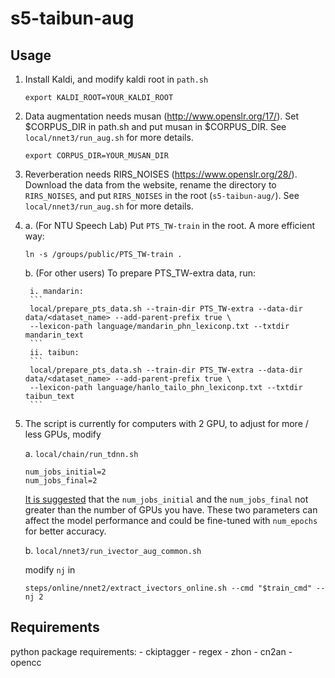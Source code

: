 # s5-taibun-aug
## Usage
1. Install Kaldi, and modify kaldi root in ```path.sh```
   ```
   export KALDI_ROOT=YOUR_KALDI_ROOT
   ```
2. Data augmentation needs musan (http://www.openslr.org/17/). Set $CORPUS_DIR in path.sh and put musan in $CORPUS_DIR. See ```local/nnet3/run_aug.sh``` for more details.
    ```
    export CORPUS_DIR=YOUR_MUSAN_DIR
    ```
3. Reverberation needs RIRS_NOISES (https://www.openslr.org/28/). Download the data from the website, rename the directory to ```RIRS_NOISES```, and
put ```RIRS_NOISES``` in the root (```s5-taibun-aug/```). See ```local/nnet3/run_aug.sh``` for more details.

4.
    a. (For NTU Speech Lab) Put ```PTS_TW-train``` in the root. A more efficient way:
    ```
    ln -s /groups/public/PTS_TW-train .
    ```
    b. (For other users) To prepare PTS_TW-extra data, run:

        i. mandarin:
        ```
        local/prepare_pts_data.sh --train-dir PTS_TW-extra --data-dir data/<dataset_name> --add-parent-prefix true \
        --lexicon-path language/mandarin_phn_lexiconp.txt --txtdir mandarin_text
        ```
        ii. taibun:
        ```
        local/prepare_pts_data.sh --train-dir PTS_TW-extra --data-dir data/<dataset_name> --add-parent-prefix true \
        --lexicon-path language/hanlo_tailo_phn_lexiconp.txt --txtdir taibun_text
        ```
5. The script is currently for computers with 2 GPU, to adjust for more / less GPUs, modify

    a. ```local/chain/run_tdnn.sh```
    ```
    num_jobs_initial=2
    num_jobs_final=2
    ```
    [It is suggested](https://groups.google.com/g/kaldi-help/c/63L4dJRPGQs/m/51Qyf6McBgAJ) that the ```num_jobs_initial``` and the ```num_jobs_final``` not greater than the number of GPUs you have. These two parameters can affect the model performance and could be fine-tuned with ```num_epochs``` for better accuracy.

    b. ```local/nnet3/run_ivector_aug_common.sh```

    modify ```nj``` in
    ```
    steps/online/nnet2/extract_ivectors_online.sh --cmd "$train_cmd" --nj 2
    ```
    

## Requirements
python package requirements:
    - ckiptagger
    - regex
    - zhon
    - cn2an
    - opencc

